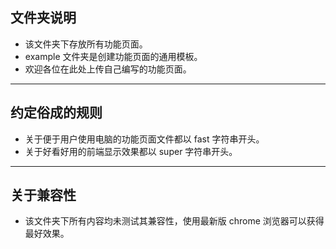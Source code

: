 ## 文件夹说明
- 该文件夹下存放所有功能页面。
- example 文件夹是创建功能页面的通用模板。
- 欢迎各位在此处上传自己编写的功能页面。
---
## 约定俗成的规则
- 关于便于用户使用电脑的功能页面文件都以 fast 字符串开头。
- 关于好看好用的前端显示效果都以 super 字符串开头。
---
## 关于兼容性
- 该文件夹下所有内容均未测试其兼容性，使用最新版 chrome 浏览器可以获得最好效果。